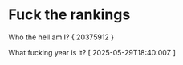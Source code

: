 # Fuck the rankings

Who the hell am I?
{ 20375912 }

What fucking year is it?
[ 2025-05-29T18:40:00Z ]
